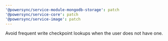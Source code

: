 ```yaml
---
'@powersync/service-module-mongodb-storage': patch
'@powersync/service-core': patch
'@powersync/service-image': patch
---
```


Avoid frequent write checkpoint lookups when the user does not have one.
